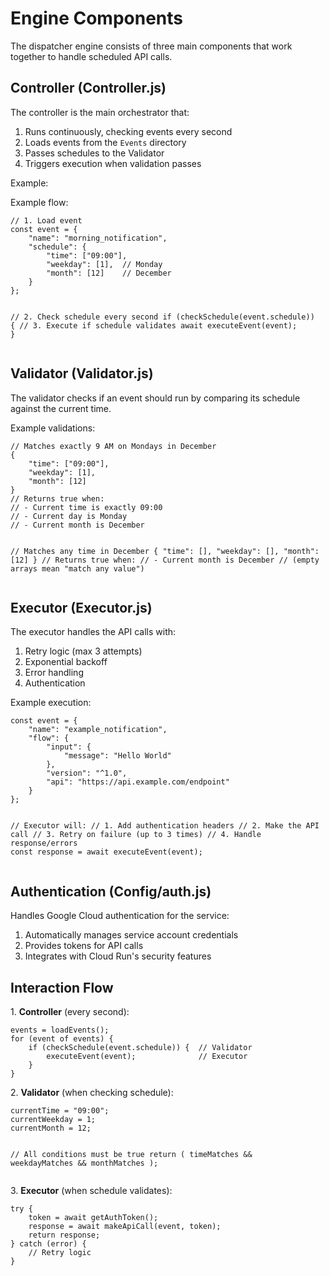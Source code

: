 # Engine Components

The dispatcher engine consists of three main components that work together to handle scheduled API calls.

## Controller (Controller.js)
The controller is the main orchestrator that:

1. Runs continuously, checking events every second
2. Loads events from the `Events` directory
3. Passes schedules to the Validator
4. Triggers execution when validation passes

Example:

<p>Example flow:</p>
<pre><code>// 1. Load event
const event = {
    "name": "morning_notification",
    "schedule": {
        "time": ["09:00"],
        "weekday": [1],  // Monday
        "month": [12]    // December
    }
};

// 2. Check schedule every second
if (checkSchedule(event.schedule)) {
    // 3. Execute if schedule validates
    await executeEvent(event);
}</code></pre>

<h2>Validator (Validator.js)</h2>
<p>The validator checks if an event should run by comparing its schedule against the current time.</p>

<p>Example validations:</p>
<pre><code>// Matches exactly 9 AM on Mondays in December
{
    "time": ["09:00"],
    "weekday": [1],
    "month": [12]
} 
// Returns true when:
// - Current time is exactly 09:00
// - Current day is Monday
// - Current month is December

// Matches any time in December
{
    "time": [],
    "weekday": [],
    "month": [12]
}
// Returns true when:
// - Current month is December
// (empty arrays mean "match any value")</code></pre>

<h2>Executor (Executor.js)</h2>
<p>The executor handles the API calls with:</p>

1. Retry logic (max 3 attempts)
2. Exponential backoff
3. Error handling
4. Authentication

<p>Example execution:</p>
<pre><code>const event = {
    "name": "example_notification",
    "flow": {
        "input": { 
            "message": "Hello World"
        },
        "version": "^1.0",
        "api": "https://api.example.com/endpoint"
    }
};

// Executor will:
// 1. Add authentication headers
// 2. Make the API call
// 3. Retry on failure (up to 3 times)
// 4. Handle response/errors
const response = await executeEvent(event);</code></pre>

<h2>Authentication (Config/auth.js)</h2>
<p>Handles Google Cloud authentication for the service:</p>

1. Automatically manages service account credentials
2. Provides tokens for API calls
3. Integrates with Cloud Run's security features

<h2>Interaction Flow</h2>
<p>1. <strong>Controller</strong> (every second):</p>
<pre><code>events = loadEvents();
for (event of events) {
    if (checkSchedule(event.schedule)) {  // Validator
        executeEvent(event);              // Executor
    }
}</code></pre>

<p>2. <strong>Validator</strong> (when checking schedule):</p>
<pre><code>currentTime = "09:00";
currentWeekday = 1;
currentMonth = 12;

// All conditions must be true
return (
    timeMatches &&
    weekdayMatches &&
    monthMatches
);</code></pre>

<p>3. <strong>Executor</strong> (when schedule validates):</p>
<pre><code>try {
    token = await getAuthToken();
    response = await makeApiCall(event, token);
    return response;
} catch (error) {
    // Retry logic
}</code></pre>